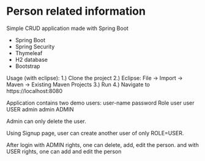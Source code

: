 # Person related information
Simple CRUD application made with Spring Boot

- Spring Boot
- Spring Security
- Thymeleaf
- H2 database
- Bootstrap

Usage (with eclipse):
1.) Clone the project
2.) Eclipse: File -> Import -> Maven -> Existing Maven Projects
3.) Run
4.) Navigate to https://localhost:8080

Application contains two demo users:
user-name password   Role 
user       user      USER
admin      admin     ADMIN

Admin can only delete the user.

Using Signup page, user can create another user of only ROLE=USER.

After login with ADMIN rights, one can delete, add, edit the person.
and with USER rights, one can add and edit the person
